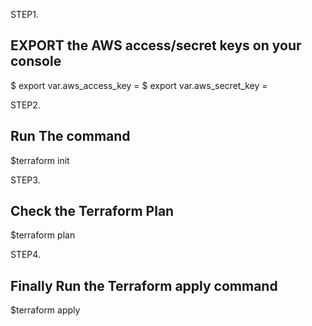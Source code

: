 STEP1. 
## EXPORT the AWS access/secret keys on your console
$ export var.aws_access_key = 
$ export var.aws_secret_key = 

STEP2. 
## Run The command
$terraform init

STEP3. 
## Check the Terraform Plan
$terraform plan

STEP4.
## Finally Run the Terraform apply command
$terraform apply
